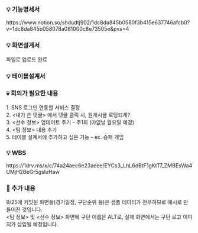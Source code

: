 <h3> 💡 기능명세서 </h3>
https://www.notion.so/shdudtj902/1dc8da845b0580f3b415e637746afcb0?v=1dc8da845b058078a081000c8e73505e&pvs=4

<h3> 💡 화면설계서 </h3>
파일로 업로드 완료

<h3> 💡 테이블설계서 </h3>

<h3> 💀 회의가 필요한 내용 </h3>
1. SNS 로그인 연동할 서비스 결정 <br>
2. <내가 쓴 댓글> 에서 댓글 클릭 시, 원게시글 로딩되게? <br>
3. <선수 정보> 업데이트 주기 - 주1회 (야없날 월요일 예정) <br>
4. <팀 정보> 내용 추가 <br>
5. 테이블 설계서에 추가하고 싶은 기능 - ex. 승패 게임 

<h3> 💡 WBS </h3>
https://1drv.ms/x/c/74a24aec6e23aeee/EYCs3_LhL6dBtF1gKtT7_ZMBEsWa4UMjH2BeGr5gsluHaw

<h3> 🔁 추가 내용 </h3>
9/25에 커밋된 화면들(경기일정, 구단순위 등)은 샘플 데이터가 전무하므로 예시로 만들어진 것입니다. <br>
<팀 정보> 및 <선수 정보> 화면에 구단 이름은 ALT로, 실제 화면에서는 구단 로고 이미지가 삽입될 예정입니다.
